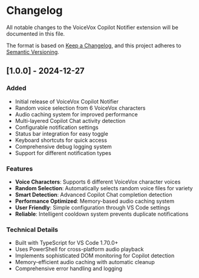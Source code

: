 # Changelog

All notable changes to the VoiceVox Copilot Notifier extension will be documented in this file.

The format is based on [Keep a Changelog](https://keepachangelog.com/en/1.0.0/),
and this project adheres to [Semantic Versioning](https://semver.org/spec/v2.0.0.html).

## [1.0.0] - 2024-12-27

### Added

- Initial release of VoiceVox Copilot Notifier
- Random voice selection from 6 VoiceVox characters
- Audio caching system for improved performance
- Multi-layered Copilot Chat activity detection
- Configurable notification settings
- Status bar integration for easy toggle
- Keyboard shortcuts for quick access
- Comprehensive debug logging system
- Support for different notification types

### Features

- **Voice Characters**: Supports 6 different VoiceVox character voices
- **Random Selection**: Automatically selects random voice files for variety
- **Smart Detection**: Advanced Copilot Chat completion detection
- **Performance Optimized**: Memory-based audio caching system
- **User Friendly**: Simple configuration through VS Code settings
- **Reliable**: Intelligent cooldown system prevents duplicate notifications

### Technical Details

- Built with TypeScript for VS Code 1.70.0+
- Uses PowerShell for cross-platform audio playback
- Implements sophisticated DOM monitoring for Copilot detection
- Memory-efficient audio caching with automatic cleanup
- Comprehensive error handling and logging
